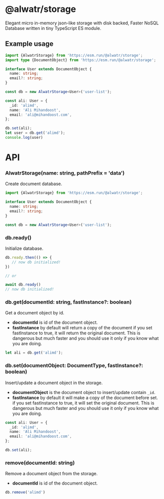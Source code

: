 # @alwatr/storage

Elegant micro in-memory json-like storage with disk backed, Faster NoSQL Database written in tiny TypeScript ES module.

## Example usage

```ts
import {AlwatrStorage} from 'https://esm.run/@alwatr/storage';
import type {DocumentObject} from 'https://esm.run/@alwatr/storage';

interface User extends DocumentObject {
  name: string;
  email?: string;
}

const db = new AlwatrStorage<User>('user-list');

const ali: User = {
  _id: 'alimd',
  name: 'Ali Mihandoost',
  email: 'ali@mihandoost.com',
};

db.set(ali);
let user = db.get('alimd');
console.log(user)
```

# API

### AlwatrStorage<T>(name: string, pathPrefix = 'data')

Create document database.

```ts
import {AlwatrStorage} from 'https://esm.run/@alwatr/storage';

interface User extends DocumentObject {
  name: string;
  email?: string;
}

const db = new AlwatrStorage<User>('user-list');
```

### db.ready()

Initialize database.

```ts
db.ready.then(() => {
   // now db initialized!
})

// or

await db.ready()
// now db initialized!
```

### db.get(documentId: string, fastInstance?: boolean)

Get a document object by id.

- **documentId** is id of the document object.
- **fastInstance** by default will return a copy of the document if you set fastInstance to true, it will return the original document. This is dangerous but much faster and you should use it only if you know what you are doing.

```ts
let ali = db.get('alimd');
```

### db.set(documentObject: DocumentType, fastInstance?: boolean)

Insert/update a document object in the storage.

- **documentObject** is the document object to insert/update contain `_id`.
- **fastInstance** by default it will make a copy of the document before set. if you set fastInstance to true, it will set the original document. This is dangerous but much faster and you should use it only if you know what you are doing.

```ts
const ali: User = {
  _id: 'alimd',
  name: 'Ali Mihandoost',
  email: 'ali@mihandoost.com',
};

db.set(ali);
```

### remove(documentId: string)

Remove a document object from the storage.

- **documentId** is id of the document object.

```ts
db.remove('alimd')
```